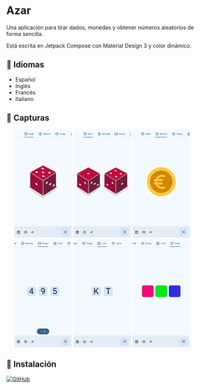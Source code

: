 # Azar

Una aplicación para tirar dados, monedas y obtener números aleatorios de forma sencilla.

Está escrita en Jetpack Compose con Material Design 3 y color dinámico.

## 📝 Idiomas

* Español
* Inglés
* Francés
* Italiano

## 📸 Capturas

<div style="text-align: center">
    <img src="./screenshots/captura_dado.png" alt="Captura dado" style="width: 30%">
    <img src="./screenshots/captura_dados.png" alt="Captura dados" style="width: 30%">
    <img src="./screenshots/captura_moneda.png" alt="Captura moneda" style="width: 30%">
    <img src="./screenshots/captura_rango.png" alt="Captura rango" style="width: 30%">
    <img src="./screenshots/captura_letra.png" alt="Captura letra" style="width: 30%">
    <img src="./screenshots/captura_color.png" alt="Captura color" style="width: 30%">
</div>

## 📲 Instalación

[<img src="https://github.com/machiav3lli/oandbackupx/blob/034b226cea5c1b30eb4f6a6f313e4dadcbb0ece4/badge_github.png" alt="GitHub" height="80">](https://github.com/DanielSevillano/azar/releases/latest)